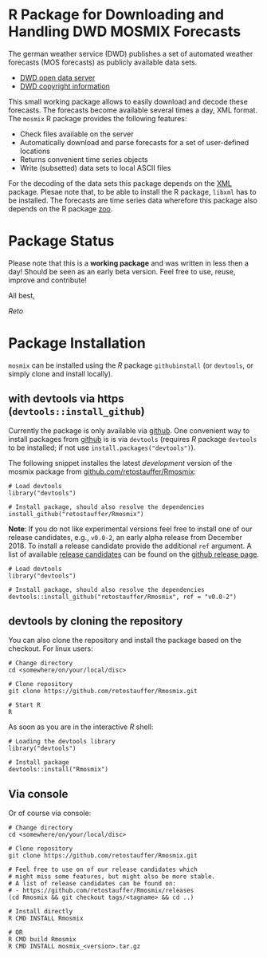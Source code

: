 

R Package for Downloading and Handling DWD MOSMIX Forecasts
===========================================================

The german weather service (DWD) publishes a set of automated
weather forecasts (MOS forecasts) as publicly available data
sets.

* [DWD open data server](https://opendata.dwd.de)
* [DWD copyright information](https://www.dwd.de/copyright)

This small working package allows to easily download and decode
these forecasts. The forecasts become available several times
a day, XML format. The `mosmix` R package provides the following
features:

* Check files available on the server
* Automatically download and parse forecasts for a set of user-defined
  locations
* Returns convenient time series objects
* Write (subsetted) data sets to local ASCII files

For the decoding of the data sets this package depends on the
[XML](https://cran.r-project.org/package=XML) package.
Plesae note that, to be able to install the R package, `libxml` has to
be installed. The forecasts are time series data wherefore this package also
depends on the R package [zoo](https://cran.r-project.org/package=zoo).


Package Status
==============

Please note that this is a **working package** and was written in less
then a day! Should be seen as an early beta version. Feel free to
use, reuse, improve and contribute!

All best,

_Reto_

Package Installation
====================

`mosmix` can be installed using the _R_ package `githubinstall` (or `devtools`,
or simply clone and install locally).

## with devtools via https (`devtools::install_github`)

Currently the package is only available via [github](https://github.com).
One convenient way to install packages from [github](https://github.com) is
is via `devtools` (requires _R_ package `devtools` to be installed; if not
use `install.packages("devtools")`).

The following snippet installes the latest _development_ version of the
mosmix package from [github.com/retostauffer/Rmosmix](https://github.com/retostauffer/Rmosmix):

```
# Load devtools
library("devtools")

# Install package, should also resolve the dependencies
install_github("retostauffer/Rmosmix")
```

**Note**: If you do not like experimental versions feel free to install one
of our release candidates, e.g., `v0.0-2`, an early alpha release from
December 2018. To install a release candidate provide the additional `ref`
argument. A list of available
[release candidates](https://github.com/retostauffer/Rmosmix/releases)
can be found on the [github release page](https://github.com/retostauffer/Rmosmix/releases).

```
# Load devtools
library("devtools")

# Install package, should also resolve the dependencies
devtools::install_github("retostauffer/Rmosmix", ref = "v0.0-2")
```

## devtools by cloning the repository

You can also clone the repository and install the package based
on the checkout. For linux users:

```
# Change directory
cd <somewhere/on/your/local/disc>

# Clone repository
git clone https://github.com/retostauffer/Rmosmix.git

# Start R
R
```

As soon as you are in the interactive _R_ shell:

```
# Loading the devtools library
library("devtools")

# Install package
devtools::install("Rmosmix")
```

## Via console

Or of course via console:

```
# Change directory
cd <somewhere/on/your/local/disc>

# Clone repository
git clone https://github.com/retostauffer/Rmosmix.git

# Feel free to use on of our release candidates which
# might miss some features, but might also be more stable.
# A list of release candidates can be found on:
# - https://github.com/retostauffer/Rmosmix/releases
(cd Rmosmix && git checkout tags/<tagname> && cd ..)

# Install directly
R CMD INSTALL Rmosmix

# OR
R CMD build Rmosmix
R CMD INSTALL mosmix_<version>.tar.gz
```


